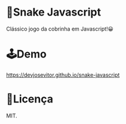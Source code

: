 # 🐍Snake Javascript 
Clássico jogo da cobrinha em Javascript!😀

# 🕹Demo
<a href="https://devjosevitor.github.io/snake-javascript" target="_blank">https://devjosevitor.github.io/snake-javascript</a>

# 📜Licença
MIT.
